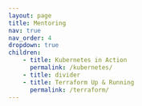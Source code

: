 ```yaml
---
layout: page
title: Mentoring
nav: true
nav_order: 4
dropdown: true
children:
    - title: Kubernetes in Action
      permalink: /kubernetes/
    - title: divider
    - title: Terraform Up & Running
      permalink: /terraform/
---
```

